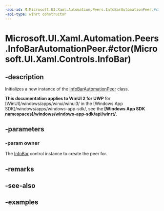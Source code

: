 ```yaml
---
-api-id: M:Microsoft.UI.Xaml.Automation.Peers.InfoBarAutomationPeer.#ctor(Microsoft.UI.Xaml.Controls.InfoBar)
-api-type: winrt constructor
---
```


# Microsoft.UI.Xaml.Automation.Peers.InfoBarAutomationPeer.#ctor(Microsoft.UI.Xaml.Controls.InfoBar)

<!--
public InfoBarAutomationPeer (Microsoft.UI.Xaml.Controls.InfoBar owner);
-->


## -description

Initializes a new instance of the [InfoBarAutomationPeer](infobarautomationpeer.md) class.

**This documentation applies to WinUI 2 for UWP** for [WinUI]/windows/apps/winui/winui3/ in the [Windows App SDK]/windows/apps/windows-app-sdk/, see the **[Windows App SDK namespaces]/windows/windows-app-sdk/api/winrt/**.

## -parameters

### -param owner

The [InfoBar](../microsoft.ui.xaml.controls/infobar.md) control instance to create the peer for.

## -remarks

## -see-also

## -examples


